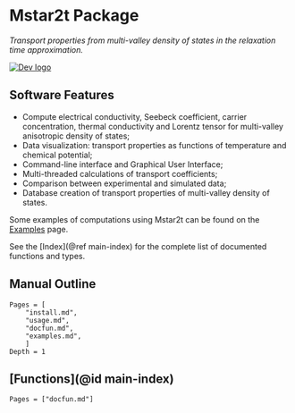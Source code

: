 # Mstar2t Package

*Transport properties from multi-valley density of states in the relaxation time approximation.*

[![Dev logo](https://img.shields.io/badge/docs-dev-blue.svg)](https://marcofornari.github.io/Mstar2t.jl/dev/)

## Software Features

- Compute electrical conductivity, Seebeck coefficient, carrier concentration, thermal conductivity and Lorentz tensor for multi-valley anisotropic density of states;
- Data visualization: transport properties as functions of temperature and chemical potential;
- Command-line interface and Graphical User Interface;
- Multi-threaded calculations of transport coefficients;
- Comparison between experimental and simulated data;
- Database creation of transport properties of multi-valley density of states.

Some examples of computations using Mstar2t can be found on the [Examples](@ref) page.

See the [Index](@ref main-index) for the complete list of documented functions and types.

## Manual Outline

```@contents
Pages = [
    "install.md",
    "usage.md",
    "docfun.md",
    "examples.md",
    ]
Depth = 1
```

## [Functions](@id main-index)

```@index
Pages = ["docfun.md"]
```
